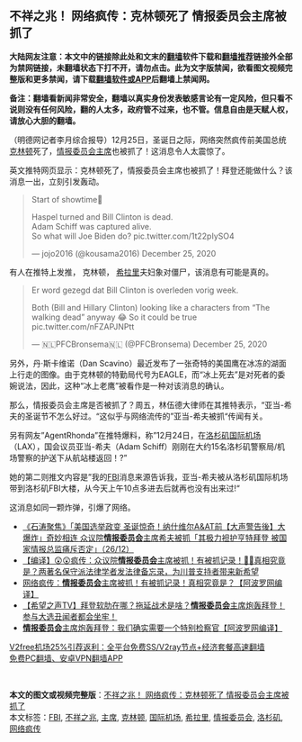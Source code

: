  <h2>不祥之兆！ 网络疯传：克林顿死了 情报委员会主席被抓了</h2> <p class="notice"><b>大陆网友注意：本文中的链接除此处和文末的<a href="https://github.com/bannedbook/fanqiang" >翻墙</a>软件下载和<a href="https://github.com/killgcd/justmysocks/blob/master/README.md">翻墙推荐</a>链接外全部为禁网链接，未翻墙状态下打不开，请勿点击。此为文字版禁闻，欲看图文视频完整版和更多禁闻，请下载<a href="https://github.com/bannedbook/fanqiang">翻墙软件或APP</a>后翻墙上禁闻网。</p><p>备注：翻墙看新闻非常安全，翻墙以真实身份发表敏感言论有一定风险，但只看不说则没有任何风险，翻的人太多，政府管不过来，也不管。信息自由是天赋人权，请放心大胆的翻墙。</b></p>  <div class="entry"> <p>                                          </p> <p>（明德网记者李月综合报导）12月25日，圣诞日之际，网络突然疯传前美国总统<a href="https://www.bannedbook.org/bnews/tag/%e5%85%8b%e6%9e%97%e9%a1%bf/" class="st_tag internal_tag" rel="tag" title="标签 克林顿 下的日志">克林顿</a>死了，<a href="https://www.bannedbook.org/bnews/tag/%E6%83%85%E6%8A%A5%E5%A7%94%E5%91%98%E4%BC%9A/" class="st_tag internal_tag" rel="tag" title="标签 情报委员会 下的日志">情报委员会</a><a href="https://www.bannedbook.org/bnews/tag/%E4%B8%BB%E5%B8%AD/" class="st_tag internal_tag" rel="tag" title="标签 主席 下的日志">主席</a>也被抓了！这消息令人太震惊了。</p> <p>英文推特网页显示：克林顿死了，情报委员会主席也被抓了！拜登还能做什么？该消息一出，立刻引发轰动。</p> <blockquote class="twitter-tweet" data-width="550" data-dnt="true"> <p>Start of showtime🥂</p> <p>Haspel turned and Bill Clinton is dead. <br />Adam Schiff was captured alive.<br />So what will Joe Biden do? pic.twitter.com/1t22pIySO4</p> <p>&mdash; jojo2016 (@kousama2016) December 25, 2020</p>  </blockquote> <p></p> <p>有人在推特上发推， 克林顿， <a href="https://www.bannedbook.org/bnews/tag/%e5%b8%8c%e6%8b%89%e9%87%8c/" class="st_tag internal_tag" rel="tag" title="标签 希拉里 下的日志">希拉里</a>夫妇象对僵尸，该消息有可能是真的。</p> <blockquote class="twitter-tweet" data-width="550" data-dnt="true"> <p>Er word gezegd dat Bill Clinton is overleden vorig week.</p> <p>Both (Bill and Hillary Clinton) looking like a characters from “The walking dead” anyway 😂 So it could be true pic.twitter.com/nFZAPJNPtt</p> <p>&mdash; 🇳🇱PFCBronsema🇳🇱 (@PFCBronsema) December 25, 2020</p> </blockquote> <p>另外，丹·斯卡维诺（Dan Scavino）最近发布了一张奇特的美国鹰在冰冻的湖面上行走的图像。由于克林顿的特勤局代号为EAGLE，而“冰上死去”是对死者的委婉说法，因此，这种“冰上老鹰”被看作是一种对该消息的确认。</p>  <p></p> <p>那么，情报委员会主席是否被抓了？周五，林伍德大律师在其推特表示，“亚当-希夫的圣诞节不怎么好过。“这似乎与网络流传的”亚当-希夫被抓“传闻有关。</p> <p></p> <p>另有网友&#8221;AgentRhonda&#8221;在推特爆料，称&#8221;12月24日，在<a href="https://www.bannedbook.org/bnews/tag/%e6%b4%9b%e6%9d%89%e7%9f%b6/" class="st_tag internal_tag" rel="tag" title="标签 洛杉矶 下的日志">洛杉矶</a><a href="https://www.bannedbook.org/bnews/tag/%E5%9B%BD%E9%99%85%E6%9C%BA%E5%9C%BA/" class="st_tag internal_tag" rel="tag" title="标签 国际机场 下的日志">国际机场</a>（LAX），国会议员亚当-希夫（Adam Schiff）刚刚在大约15名洛杉矶警察局/机场警察的护送下从航站楼返回！?&#8221;</p> <p>她的第二则推文内容是”我的<a href="https://www.bannedbook.org/bnews/tag/fbi/" class="st_tag internal_tag" rel="tag" title="标签 FBI 下的日志">FBI</a>消息来源告诉我，亚当-希夫被从洛杉矶国际机场带到洛杉矶FBI大楼，从今天上午10点多进去后就再也没有出来过!“</p> <p>这消息如同一颗炸弹，引爆了网络。</p>  <p></p> <ul class='op-related-articles' title='相关阅读'> <li><a href='https://www.bannedbook.org/bnews/bannedvideo/20201227/1455629.html' target='_blank'>《石涛聚焦》「美国选举政变 圣诞惊奇！纳什维尔A&amp;AT前【大声警告後】大爆炸」奇妙相连 众议院<b>情报委员会</b>主席希夫被抓「其极力袒护亨特拜登 被国家情报总监痛斥否定」（26/12）</a></li> <li><a href='https://www.bannedbook.org/bnews/bannedvideo/20201227/1455599.html' target='_blank'>【编译】😲😲疯传：众议院<b>情报委员会</b>主席被抓！有被抓记录！🤔🤔真相究竟是？两著名保守派法律学者发法律备忘录，为川普支持者带来新希望</a></li> <li><a href='https://www.bannedbook.org/bnews/topimagenews/20201226/1455399.html' target='_blank'>网络疯传：<b>情报委员会</b>主席被抓！有被抓记录！真相究竟是？【阿波罗网编译】</a></li> <li><a href='https://www.bannedbook.org/bnews/cbnews/20201222/1452758.html' target='_blank'>【希望之声TV】拜登软肋在哪？拖延战术是啥？<b>情报委员会</b>主席炮轰拜登！参与大选丑闻者都会坐牢！</a></li> <li><a href='https://www.bannedbook.org/bnews/topimagenews/20201221/1452024.html' target='_blank'><b>情报委员会</b>主席炮轰拜登：我们确实需要一个特别检察官【阿波罗网编译】</a></li> </ul> <p class="texttj"> <a href="https://github.com/bannedbook/fanqiang/wiki/V2ray%E6%9C%BA%E5%9C%BA" target="_blank">V2free机场25%引荐返利：全平台免费SS/V2ray节点+经济套餐高速翻墙</a><br/> <a href="https://github.com/bannedbook/fanqiang/wiki/%E7%A6%81%E9%97%BB%E7%BD%91%E5%AE%89%E5%8D%93%E7%BF%BB%E5%A2%99%E6%96%B0%E9%97%BBAPP" target="_blank">免费PC翻墙、安卓VPN翻墙APP</a></p><p>&nbsp;</p><a name='sharetosocial'></a>       <div><b>本文的图文或视频完整版</b>：<a href='https://www.bannedbook.org/bnews/comments/20201227/1455701.html'>不祥之兆！ 网络疯传：克林顿死了 情报委员会主席被抓了</a></div>  </div><!--END ENTRY--> <div class="postfooter"> <div>本文标签：<a href="https://www.bannedbook.org/bnews/tag/fbi/" rel="tag">FBI</a>, <a href="https://www.bannedbook.org/bnews/tag/%E4%B8%8D%E7%A5%A5%E4%B9%8B%E5%85%86/" rel="tag">不祥之兆</a>, <a href="https://www.bannedbook.org/bnews/tag/%E4%B8%BB%E5%B8%AD/" rel="tag">主席</a>, <a href="https://www.bannedbook.org/bnews/tag/%e5%85%8b%e6%9e%97%e9%a1%bf/" rel="tag">克林顿</a>, <a href="https://www.bannedbook.org/bnews/tag/%E5%9B%BD%E9%99%85%E6%9C%BA%E5%9C%BA/" rel="tag">国际机场</a>, <a href="https://www.bannedbook.org/bnews/tag/%e5%b8%8c%e6%8b%89%e9%87%8c/" rel="tag">希拉里</a>, <a href="https://www.bannedbook.org/bnews/tag/%E6%83%85%E6%8A%A5%E5%A7%94%E5%91%98%E4%BC%9A/" rel="tag">情报委员会</a>, <a href="https://www.bannedbook.org/bnews/tag/%e6%b4%9b%e6%9d%89%e7%9f%b6/" rel="tag">洛杉矶</a>, <a href="https://www.bannedbook.org/bnews/tag/%e7%bd%91%e7%bb%9c%e7%96%af%e4%bc%a0/" rel="tag">网络疯传</a></div>  </div><!--END POSTFOOTER--> 